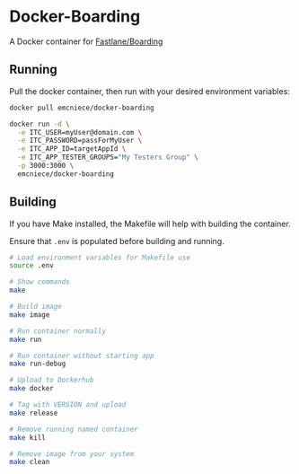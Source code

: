 # Docker-Boarding

A Docker container for [Fastlane/Boarding](https://github.com/fastlane/boarding/)

## Running

Pull the docker container, then run with your desired environment variables:

```sh
docker pull emcniece/docker-boarding

docker run -d \
  -e ITC_USER=myUser@domain.com \
  -e ITC_PASSWORD=passForMyUser \
  -e ITC_APP_ID=targetAppId \
  -e ITC_APP_TESTER_GROUPS="My Testers Group" \
  -p 3000:3000 \
  emcniece/docker-boarding
```

## Building

If you have Make installed, the Makefile will help with building the container.

Ensure that `.env` is populated before building and running.

```sh
# Load environment variables for Makefile use
source .env

# Show commands
make

# Build image
make image

# Run container normally
make run

# Run container without starting app
make run-debug

# Upload to Dockerhub
make docker

# Tag with VERSION and upload
make release

# Remove running named container
make kill

# Remove image from your system
make clean
